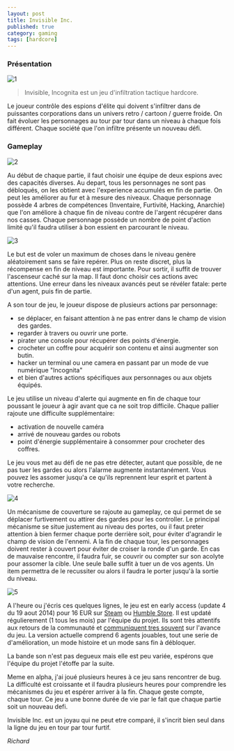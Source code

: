 ```yaml
---
layout: post
title: Invisible Inc.
published: true
category: gaming
tags: [hardcore]
---
```


### Pr&eacute;sentation

![1](http://cdn.akamai.steamstatic.com/steam/apps/243970/ss_1952455d229787ece8cffdf82c4f09c12c8125af.1920x1080.jpg)

> Invisible, Incognita est un jeu d'infiltration tactique hardcore.

Le joueur contr&ocirc;le des espions d'&eacute;lite qui doivent s'infiltrer dans de puissantes corporations dans un univers retro / cartoon / guerre froide. On fait &eacute;voluer les personnages au tour par tour dans un niveau &agrave; chaque fois diff&eacute;rent. Chaque soci&eacute;t&eacute; que l'on infiltre pr&eacute;sente un nouveau d&eacute;fi.

### Gameplay

![2](https://steamcommunity.com/linkfilter/?url=http://cdn.akamai.steamstatic.com/steam/apps/243970/ss_ced622009a1b1afbfafed57b01d2decf7a4cdfc6.1920x1080.jpg)

Au d&eacute;but de chaque partie, il faut choisir une &eacute;quipe de deux espions avec des capacit&eacute;s diverses. Au depart, tous les personnages ne sont pas d&eacute;bloqu&eacute;s, on les obtient avec l'experience accumul&eacute;s en fin de partie. On peut les am&eacute;liorer au fur et &agrave; mesure des niveaux. Chaque personnage poss&egrave;de 4 arbres de comp&eacute;tences (Inventaire, Furtivit&eacute;, Hacking, Anarchie) que l'on am&eacute;liore &agrave; chaque fin de niveau contre de l'argent r&eacute;cup&eacute;rer dans nos casses. Chaque personnage poss&egrave;de un nombre de point d'action limit&eacute; qu'il faudra utiliser &agrave; bon essient en parcourant le niveau.

![3](http://cdn.akamai.steamstatic.com/steam/apps/243970/ss_11af98088c8e3c1017ac2024d9b4d9411b39d813.1920x1080.jpg)

Le but est de voler un maximum de choses dans le niveau gen&egrave;re al&eacute;atoirement sans se faire rep&eacute;rer. Plus on reste discret, plus la r&eacute;compense en fin de niveau est importante. Pour sortir, il suffit de trouver l'ascenseur cach&eacute; sur la map. Il faut donc choisir ces actions avec attentions. Une erreur dans les niveaux avanc&eacute;s peut se r&eacute;v&eacute;ler fatale: perte d'un agent, puis fin de partie.

A son tour de jeu, le joueur dispose de plusieurs actions par personnage:

- se d&eacute;placer, en faisant attention &agrave; ne pas entrer dans le champ de vision des gardes.
- regarder &agrave; travers ou ouvrir une porte.
- pirater une console pour r&eacute;cup&eacute;rer des points d'&eacute;nergie.
- crocheter un coffre pour acqu&eacute;rir son contenu et ainsi augmenter son butin.
- hacker un terminal ou une camera en passant par un mode de vue num&eacute;rique "Incognita"
- et bien d'autres actions sp&eacute;cifiques aux personnages ou aux objets &eacute;quip&eacute;s.

Le jeu utilise un niveau d'alerte qui augmente en fin de chaque tour poussant le joueur &agrave; agir avant que ca ne soit trop difficile. Chaque pallier rajoute une difficulte suppl&eacute;mentaire:

- activation de nouvelle cam&eacute;ra
- arriv&eacute; de nouveau gardes ou robots
- point d'&eacute;nergie suppl&eacute;mentaire &agrave; consommer pour crocheter des coffres.

Le jeu vous met au d&eacute;fi de ne pas etre d&eacute;tecter, autant que possible, de ne pas tuer les gardes ou alors l'alarme augmente instantan&eacute;ment. Vous pouvez les assomer jusqu'a ce qu'ils reprennent leur esprit et partent &agrave; votre recherche.

![4](http://cdn.akamai.steamstatic.com/steam/apps/243970/ss_74e18e9b00e1adb905daff1c83a4ed53a95e4a7d.1920x1080.jpg)

Un m&eacute;canisme de couverture se rajoute au gameplay, ce qui permet de se d&eacute;placer furtivement ou attirer des gardes pour les controller. Le principal m&eacute;canisme se situe justement au niveau des portes, ou il faut preter attention &agrave; bien fermer chaque porte derri&egrave;re soit, pour &eacute;viter d'agrandir le champ de vision de l'ennemi. A la fin de chaque tour, les personnages doivent rester &agrave; couvert pour &eacute;viter de croiser la ronde d'un garde. En cas de mauvaise rencontre, il faudra fuir, se couvrir ou compter sur son acolyte pour assomer la cible. Une seule balle suffit &agrave; tuer un de vos agents. Un item permettra de le recussiter ou alors il faudra le porter jusqu'&agrave; la sortie du niveau.

![5](http://cdn.akamai.steamstatic.com/steam/apps/243970/ss_dc3f42a29961e8940dc1ad0e2d6b41615d086115.1920x1080.jpg)

A l'heure ou j'&eacute;cris ces quelques lignes, le jeu est en early access (update 4 du 19 aout 2014) pour  16 EUR sur [Steam](http://store.steampowered.com/app/243970/) ou [Humble Store](https://www.humblebundle.com/store/p/invisibleinc_storefront). Il est updat&eacute; r&eacute;gulierement (1 tous les mois) par l'&eacute;quipe du projet. Ils sont tr&egrave;s attentifs aux retours de la communaut&eacute; et [communiquent tres souvent](http://forums.kleientertainment.com/forum/41-invisible-inc-early-access-general-discussion-and-strategies/) sur l'avance du jeu. La version actuelle comprend 6 agents jouables, tout une serie de d'am&eacute;lioration, un mode histoire et un mode sans fin &agrave; d&eacute;bloquer.

La bande son n'est pas degueux mais elle est peu vari&eacute;e, esp&eacute;rons que l'&eacute;quipe du projet l'&eacute;toffe par la suite.

Meme en alpha, j'ai jou&eacute; plusieurs heures &agrave; ce jeu sans rencontrer de bug. La difficult&eacute; est croissante et il faudra plusieurs heures pour comprendre les m&eacute;canismes du jeu et esp&eacute;rer arriver &agrave; la fin. Chaque geste compte, chaque tour. Ce jeu a une bonne dur&eacute;e de vie par le fait que chaque partie soit un nouveau defi.

Invisible Inc. est un joyau qui ne peut etre compar&eacute;, il s'incrit bien seul dans la ligne du jeu en tour par tour furtif.

*Richard*
